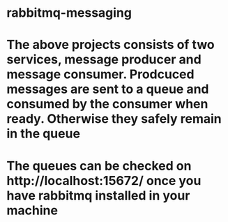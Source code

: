 # rabbitmq-messaging
# The above projects consists of two services, message producer and message consumer. Prodcuced messages are sent to a queue and consumed by the consumer when ready. Otherwise they safely remain in the queue
# The queues can be checked on http://localhost:15672/ once you have rabbitmq installed in your machine
